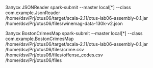 Запуск JSONReader
spark-submit --master local[*] --class com.example.JsonReader \
    /home/dsv/Prj/otus06/target/scala-2.11/otus-lab06-assembly-0.1.jar \
    /home/dsv/Prj/otus06/files/winemag-data-130k-v2.json


Запуск BostonCrimesMap
spark-submit --master local[*] --class com.example.BostonCrimesMap \
    /home/dsv/Prj/otus06/target/scala-2.11/otus-lab06-assembly-0.1.jar \
    /home/dsv/Prj/otus06/files/crime.csv \
    /home/dsv/Prj/otus06/files/offense_codes.csv \
    /home/dsv/Prj/otus06/files

